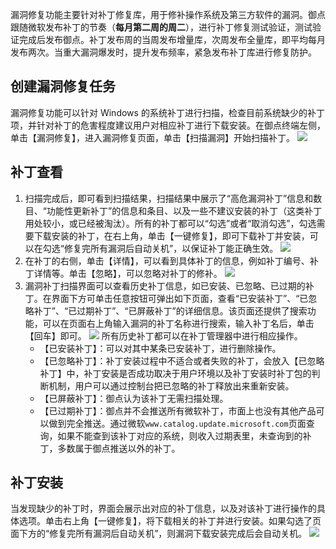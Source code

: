 漏洞修复功能主要针对补丁修复库，用于修补操作系统及第三方软件的漏洞。御点跟随微软发布补丁的节奏（**每月第二周的周二**），进行补丁修复测试验证，测试验证完成后发布御点。补丁发布周的当周发布增量库，次周发布全量库，即平均每月发布两次。当重大漏洞爆发时，提升发布频率，紧急发布补丁库进行修复防护。

## 创建漏洞修复任务
漏洞修复功能可以针对 Windows 的系统补丁进行扫描，检查目前系统缺少的补丁项，并针对补丁的危害程度建议用户对相应补丁进行下载安装。在御点终端左侧，单击【漏洞修复】，进入漏洞修复页面，单击【扫描漏洞】开始扫描补丁。
![](https://main.qcloudimg.com/raw/99acec4edc46d73755b1511944d7f611.png)

##  补丁查看

1. 扫描完成后，即可看到扫描结果，扫描结果中展示了“高危漏洞补丁”信息和数目、“功能性更新补丁”的信息和条目、以及一些不建议安装的补丁（这类补丁用处较小，或已经被淘汰）。所有的补丁都可以“勾选”或者“取消勾选”，勾选需要下载安装的补丁，在右上角，单击【一键修复】，即可下载补丁并安装，可以在勾选“修复完所有漏洞后自动关机”，以保证补丁能正确生效。
![](https://main.qcloudimg.com/raw/d7ee913f23185fc565575a2904d4dfd4.png)
2. 在补丁的右侧，单击【详情】，可以看到具体补丁的信息，例如补丁编号、补丁详情等。单击【忽略】，可以忽略对补丁的修补。
![](https://main.qcloudimg.com/raw/baf3867d5842806be49dbab9a2c78558.png)
3. 漏洞补丁扫描界面可以查看历史补丁信息，如已安装、已忽略、已过期的补丁。在界面下方可单击任意按钮可弹出如下页面，查看“已安装补丁”、“已忽略补丁”、“已过期补丁”、“已屏蔽补丁”的详细信息。该页面还提供了搜索功能，可以在页面右上角输入漏洞的补丁名称进行搜索，输入补丁名后，单击【回车】即可。
![](https://main.qcloudimg.com/raw/1493448be36552b20e45e7047d077b13.png)
所有历史补丁都可以在补丁管理器中进行相应操作。
	- 【已安装补丁】：可以对其中某条已安装补丁，进行删除操作。
	- 【已忽略补丁】：补丁安装过程中不适合或者失败的补丁，会放入【已忽略补丁】中，补丁安装是否成功取决于用户环境以及补丁安装时补丁包的判断机制，用户可以通过控制台把已忽略的补丁释放出来重新安装。
	- 【已屏蔽补丁】：御点认为该补丁无需扫描处理。
	- 【已过期补丁】：御点并不会推送所有微软补丁，市面上也没有其他产品可以做到完全推送。通过微软`www.catalog.update.microsoft.com`页面查询，如果不能查到该补丁对应的系统，则收入过期表里，未查询到的补丁，多数属于御点推送以外的补丁。

##  补丁安装

当发现缺少的补丁时，界面会展示出对应的补丁信息，以及对该补丁进行操作的具体选项。单击右上角【一键修复】，将下载相关的补丁并进行安装。如果勾选了页面下方的“修复完所有漏洞后自动关机”，则漏洞下载安装完成后会自动关机。
![](https://main.qcloudimg.com/raw/c4a1601691e38b75658d5289dde2b2de.png)
